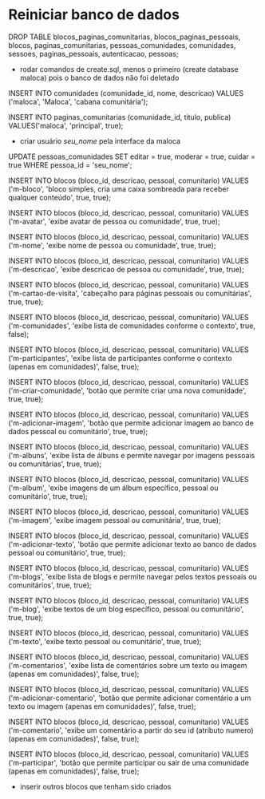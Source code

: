 # Reiniciar banco de dados

DROP TABLE blocos_paginas_comunitarias, blocos_paginas_pessoais, blocos, paginas_comunitarias, pessoas_comunidades, comunidades, sessoes, paginas_pessoais, autenticacao, pessoas;

- rodar comandos de create.sql, menos o primeiro (create database maloca) pois o banco de dados não foi deletado

INSERT INTO comunidades (comunidade_id, nome, descricao) VALUES ('maloca', 'Maloca', 'cabana comunitária');

INSERT INTO paginas_comunitarias (comunidade_id, titulo, publica) VALUES('maloca', 'principal', true);

- criar usuário *seu_nome* pela interface da maloca

UPDATE pessoas_comunidades SET editar = true, moderar = true, cuidar = true WHERE pessoa_id = 'seu_nome';

INSERT INTO blocos (bloco_id, descricao, pessoal, comunitario) VALUES ('m-bloco', 'bloco simples, cria uma caixa sombreada para receber qualquer conteúdo', true, true);

INSERT INTO blocos (bloco_id, descricao, pessoal, comunitario) VALUES ('m-avatar', 'exibe avatar de pessoa ou comunidade', true, true);

INSERT INTO blocos (bloco_id, descricao, pessoal, comunitario) VALUES ('m-nome', 'exibe nome de pessoa ou comunidade', true, true);

INSERT INTO blocos (bloco_id, descricao, pessoal, comunitario) VALUES ('m-descricao', 'exibe descricao de pessoa ou comunidade', true, true);

INSERT INTO blocos (bloco_id, descricao, pessoal, comunitario) VALUES ('m-cartao-de-visita', 'cabeçalho para páginas pessoais ou comunitárias', true, true);

INSERT INTO blocos (bloco_id, descricao, pessoal, comunitario) VALUES ('m-comunidades', 'exibe lista de comunidades conforme o contexto', true, false);

INSERT INTO blocos (bloco_id, descricao, pessoal, comunitario) VALUES ('m-participantes', 'exibe lista de participantes conforme o contexto (apenas em comunidades)', false, true);

INSERT INTO blocos (bloco_id, descricao, pessoal, comunitario) VALUES ('m-criar-comunidade', 'botão que permite criar uma nova comunidade', true, true);

INSERT INTO blocos (bloco_id, descricao, pessoal, comunitario) VALUES ('m-adicionar-imagem', 'botão que permite adicionar imagem ao banco de dados pessoal ou comunitário', true, true);

INSERT INTO blocos (bloco_id, descricao, pessoal, comunitario) VALUES ('m-albuns', 'exibe lista de álbuns e permite navegar por imagens pessoais ou comunitárias', true, true);

INSERT INTO blocos (bloco_id, descricao, pessoal, comunitario) VALUES ('m-album', 'exibe imagens de um álbum específico, pessoal ou comunitário', true, true);

INSERT INTO blocos (bloco_id, descricao, pessoal, comunitario) VALUES ('m-imagem', 'exibe imagem pessoal ou comunitária', true, true);

INSERT INTO blocos (bloco_id, descricao, pessoal, comunitario) VALUES ('m-adicionar-texto', 'botão que permite adicionar texto ao banco de dados pessoal ou comunitário', true, true);

INSERT INTO blocos (bloco_id, descricao, pessoal, comunitario) VALUES ('m-blogs', 'exibe lista de blogs e permite navegar pelos textos pessoais ou comunitários', true, true);

INSERT INTO blocos (bloco_id, descricao, pessoal, comunitario) VALUES ('m-blog', 'exibe textos de um blog específico, pessoal ou comunitário', true, true);

INSERT INTO blocos (bloco_id, descricao, pessoal, comunitario) VALUES ('m-texto', 'exibe texto pessoal ou comunitário', true, true);

INSERT INTO blocos (bloco_id, descricao, pessoal, comunitario) VALUES ('m-comentarios', 'exibe lista de comentários sobre um texto ou imagem (apenas em comunidades)', false, true);

INSERT INTO blocos (bloco_id, descricao, pessoal, comunitario) VALUES ('m-adicionar-comentario', 'botão que permite adicionar comentário a um texto ou imagem (apenas em comunidades)', false, true);

INSERT INTO blocos (bloco_id, descricao, pessoal, comunitario) VALUES ('m-comentario', 'exibe um comentário a partir do seu id (atributo numero) (apenas em comunidades)', false, true);

INSERT INTO blocos (bloco_id, descricao, pessoal, comunitario) VALUES ('m-participar', 'botão que permite participar ou sair de uma comunidade (apenas em comunidades)', false, true);

- inserir outros blocos que tenham sido criados